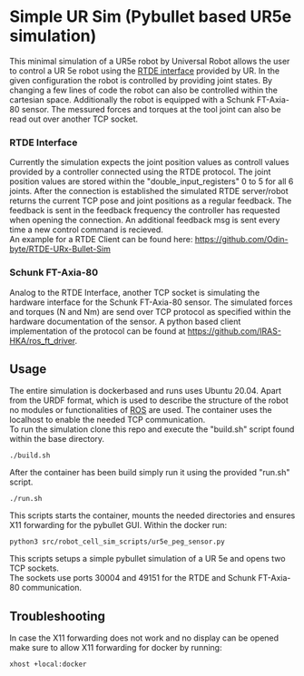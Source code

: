 # Simple UR Sim (Pybullet based UR5e simulation)
This minimal simulation of a UR5e robot by Universal Robot allows the user to control a UR 5e robot using the [RTDE interface](https://www.universal-robots.com/articles/ur/interface-communication/real-time-data-exchange-rtde-guide/) provided by UR.
In the given configuration the robot is controlled by providing joint states. By changing a few lines of code the robot can also be controlled within the cartesian space. Additionally the robot is equipped with a Schunk FT-Axia-80 sensor. The messured forces and torques at the tool joint can also be read out over another TCP socket.

### RTDE Interface
Currently the simulation expects the joint position values as controll values provided by a controller connected using the RTDE protocol.
The joint position values are stored within the "double_input_registers" 0 to 5 for all 6 joints.
After the connection is established the simulated RTDE server/robot returns the current TCP pose and joint positions as a regular feedback. The feedback is sent in the feedback frequency the controller has requested when opening the connection. An additional feedback msg is sent every time a new control command is recieved.\
An example for a RTDE Client can be found here: https://github.com/Odin-byte/RTDE-URx-Bullet-Sim

### Schunk FT-Axia-80
Analog to the RTDE Interface, another TCP socket is simulating the hardware interface for the Schunk FT-Axia-80 sensor. The simulated forces and torques (N and Nm) are send over TCP protocol as specified within the hardware documentation of the sensor. A python based client implementation of the protocol can be found at https://github.com/IRAS-HKA/ros_ft_driver. 

## Usage
The entire simulation is dockerbased and runs uses Ubuntu 20.04. Apart from the URDF format, which is used to describe the structure of the robot no modules or functionalities of [ROS](https://www.ros.org/) are used. The container uses the localhost to enable the needed TCP communication.\
To run the simulation clone this repo and execute the "build.sh" script found within the base directory.
```shell
./build.sh
```
After the container has been build simply run it using the provided "run.sh" script.
```shell
./run.sh
```
This scripts starts the container, mounts the needed directories and ensures X11 forwarding for the pybullet GUI.
Within the docker run:
```shell
python3 src/robot_cell_sim_scripts/ur5e_peg_sensor.py
```
This scripts setups a simple pybullet simulation of a UR 5e and opens two TCP sockets.\
The sockets use ports 30004 and 49151 for the RTDE and Schunk FT-Axia-80 communication.

## Troubleshooting
In case the X11 forwarding does not work and no display can be opened make sure to allow X11 forwarding for docker by running:
```shell
xhost +local:docker
```



